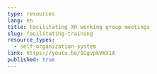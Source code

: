 ```yaml
---
type: resources
lang: en
title: Facilitating XR working group meetings
slug: facilitating-training
resource_types:
  - self-organization-system
link: https://youtu.be/1CgvpkVWX1A
published: true
---
```


